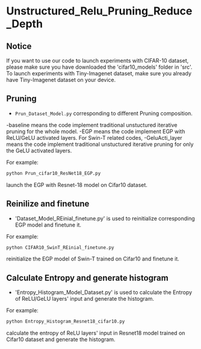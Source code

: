 # Unstructured_Relu_Pruning_Reduce_Depth

## Notice

If you want to use our code to launch experiments with CIFAR-10 dataset, please make sure you have downloaded the 'cifar10_models' folder in 'src'.
To launch experiments with Tiny-Imagenet dataset, make sure you already have Tiny-Imagenet dataset on your device. 


## Pruning

- `Prun_Dataset_Model.py` corresponding to different Pruning composition.

-baseline means the code implement traditional unstuctured iterative pruning for the whole model. -EGP means the code implement EGP with ReLU/GeLU activated layers. 
For Swin-T related codes, -GeluActi_layer means the code implement traditional unstuctured iterative pruning for only the GeLU activated layers.

For example:

```bash
python Prun_cifar10_ResNet18_EGP.py
```

launch the EGP with Resnet-18 model on Cifar10 dataset.


## Reinilize and finetune

- 'Dataset_Model_REinial_finetune.py' is used to reinitialize corresponding EGP model and finetune it.

For example:

```bash
python CIFAR10_SwinT_REinial_finetune.py
```

reinitialize the EGP model of Swin-T trained on Cifar10 and finetune it.


## Calculate Entropy and generate histogram

- 'Entropy_Histogram_Model_Dataset.py' is used to calculate the Entropy of ReLU/GeLU layers' input and generate the histogram.

For example:

```bash
python Entropy_Histogram_Resnet18_cifar10.py
```

calculate the entropy of ReLU layers' input in Resnet18 model trained on Cifar10 dataset and generate the histogram.
